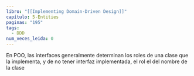 ```yaml
---
libro: "[[Implementing Domain-Driven Design]]"
capítulo: 5-Entities
paginas: "195"
tags:
  - DDD
num_veces_leida: 0
---
```

En POO, las interfaces generalmente determinan los roles de una clase que la implementa, y de no tener interfaz implementada, el rol el del nombre de la clase